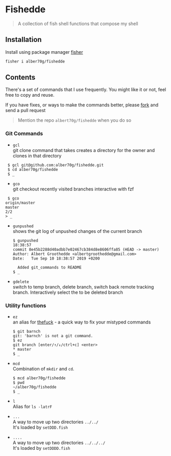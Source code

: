 # Fishedde

> A collection of fish shell functions that compose my shell

## Installation

Install using package manager
[fisher](https://github.com/jorgebucaran/fisher#installation)

```sh
fisher i alber70g/fishedde
```

## Contents

There's a set of commands that I use frequently. You might like it or not, feel
free to copy and reuse.

If you have fixes, or ways to make the commands better, please
[fork](https://github.com/alber70g/fishedde/fork) and send a pull request

> Mention the repo `albert70g/fishedde` when you do so

### Git Commands

- `gcl`  
  git clone command that takes creates a directory for the owner and clones in
  that directory

```
 $ gcl git@github.com:alber70g/fishedde.git
 $ cd alber70g/fishedde
 $ _
```

- `gco`  
  git checkout recently visited branches interactive with fzf

```
 $ gco
origin/master
master
2/2
> _
```

- `gunpushed`  
  shows the git log of unpushed changes of the current branch

  ```
  $ gunpushed                                                                              18:38:57
  commit 8e45b2288d40adbb7e02467cb384d8e8606ffa85 (HEAD -> master)
  Author: Albert Groothedde <albertgroothedde@gmail.com>
  Date:   Tue Sep 10 18:38:57 2019 +0200

    Added git_commands to README
  $ _
  ```

- `gdelete`  
  switch to temp branch, delete branch, switch back remote tracking branch.
  Interactively select the to be deleted branch

### Utility functions

- `ez`  
  an alias for [thefuck](https://github.com/nvbn/thefuck) - a quick way to fix
  your mistyped commands

  ```
  $ git barnch
  git: 'barnch' is not a git command.
  $ ez
  git branch [enter/↑/↓/ctrl+c] <enter>
  * master
  $ _
  ```

- `mcd`  
  Combination of `mkdir` and `cd`.

  ```
  $ mcd alber70g/fishedde
  $ pwd
  ~/alber70g/fishedde
  $ _
  ```

- `l`  
  Alias for `ls -latrF`

- `...`  
  A way to move up two directories `../../`  
  It's loaded by `setDDD.fish`

- `....`  
  A way to move up two directories `../../../`  
  It's loaded by `setDDDD.fish`
